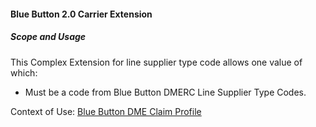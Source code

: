 #### Blue Button 2.0 Carrier Extension


##### Scope and Usage

This Complex Extension for line supplier type code allows one value of which:

* Must be a code from Blue Button DMERC Line Supplier Type Codes.

Context of Use: [Blue Button DME Claim Profile]({{site.data.structuredefinitions.bluebutton-dme-claim.path}})
